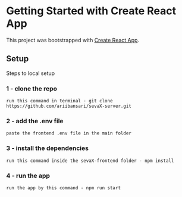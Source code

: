 # Getting Started with Create React App

This project was bootstrapped with [Create React App](https://github.com/facebook/create-react-app).

## Setup
Steps to local setup 

### 1 - clone the repo
    run this command in terminal - git clone https://github.com/ariibansari/sevaX-server.git

### 2 - add the .env file
    paste the frontend .env file in the main folder

### 3 - install the dependencies
    run this command inside the sevaX-frontend folder - npm install

### 4 - run the app
    run the app by this command - npm run start


